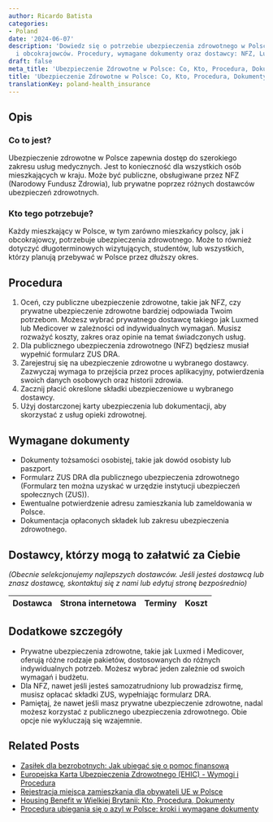 ```yaml
---
author: Ricardo Batista
categories:
- Poland
date: '2024-06-07'
description: 'Dowiedz się o potrzebie ubezpieczenia zdrowotnego w Polsce dla mieszkańców
  i obcokrajowców. Procedury, wymagane dokumenty oraz dostawcy: NFZ, Luxmed, Medicover.'
draft: false
meta_title: 'Ubezpieczenie Zdrowotne w Polsce: Co, Kto, Procedura, Dokumenty'
title: 'Ubezpieczenie Zdrowotne w Polsce: Co, Kto, Procedura, Dokumenty'
translationKey: poland-health_insurance
---
```



## Opis
### Co to jest?
Ubezpieczenie zdrowotne w Polsce zapewnia dostęp do szerokiego zakresu usług medycznych. Jest to konieczność dla wszystkich osób mieszkających w kraju. Może być publiczne, obsługiwane przez NFZ (Narodowy Fundusz Zdrowia), lub prywatne poprzez różnych dostawców ubezpieczeń zdrowotnych.

### Kto tego potrzebuje?
Każdy mieszkający w Polsce, w tym zarówno mieszkańcy polscy, jak i obcokrajowcy, potrzebuje ubezpieczenia zdrowotnego. Może to również dotyczyć długoterminowych wizytujących, studentów, lub wszystkich, którzy planują przebywać w Polsce przez dłuższy okres.

## Procedura
1. Oceń, czy publiczne ubezpieczenie zdrowotne, takie jak NFZ, czy prywatne ubezpieczenie zdrowotne bardziej odpowiada Twoim potrzebom. Możesz wybrać prywatnego dostawcę takiego jak Luxmed lub Medicover w zależności od indywidualnych wymagań. Musisz rozważyć koszty, zakres oraz opinie na temat świadczonych usług.
2. Dla publicznego ubezpieczenia zdrowotnego (NFZ) będziesz musiał wypełnić formularz ZUS DRA.
3. Zarejestruj się na ubezpieczenie zdrowotne u wybranego dostawcy. Zazwyczaj wymaga to przejścia przez proces aplikacyjny, potwierdzenia swoich danych osobowych oraz historii zdrowia.
4. Zacznij płacić określone składki ubezpieczeniowe u wybranego dostawcy.
5. Użyj dostarczonej karty ubezpieczenia lub dokumentacji, aby skorzystać z usług opieki zdrowotnej.

## Wymagane dokumenty
- Dokumenty tożsamości osobistej, takie jak dowód osobisty lub paszport.
- Formularz ZUS DRA dla publicznego ubezpieczenia zdrowotnego (Formularz ten można uzyskać w urzędzie instytucji ubezpieczeń społecznych (ZUS)).
- Ewentualne potwierdzenie adresu zamieszkania lub zameldowania w Polsce.
- Dokumentacja opłaconych składek lub zakresu ubezpieczenia zdrowotnego.

## Dostawcy, którzy mogą to załatwić za Ciebie

_(Obecnie selekcjonujemy najlepszych dostawców. Jeśli jesteś dostawcą lub znasz dostawcę, skontaktuj się z nami lub edytuj stronę bezpośrednio)_

| Dostawca        |     Strona internetowa  |     Terminy     |       Koszt      |
| :-------------: | :-------------: |  :-------------: | :-------------: |

## Dodatkowe szczegóły
- Prywatne ubezpieczenia zdrowotne, takie jak Luxmed i Medicover, oferują różne rodzaje pakietów, dostosowanych do różnych indywidualnych potrzeb. Możesz wybrać jeden zależnie od swoich wymagań i budżetu.
- Dla NFZ, nawet jeśli jesteś samozatrudniony lub prowadzisz firmę, musisz opłacać składki ZUS, wypełniając formularz DRA.
- Pamiętaj, że nawet jeśli masz prywatne ubezpieczenie zdrowotne, nadal możesz korzystać z publicznego ubezpieczenia zdrowotnego. Obie opcje nie wykluczają się wzajemnie.
## Related Posts

- [Zasiłek dla bezrobotnych: Jak ubiegać się o pomoc finansową](https://tramitit.com/pl/guides/poland/zasilek_dla_bezrobotnych/)
- [Europejska Karta Ubezpieczenia Zdrowotnego (EHIC) - Wymogi i Procedura](https://tramitit.com/pl/guides/poland/wniosek_o_wydanie_europejskiej_karty_ubezpieczenia_zdrowotnego_(ekuz)/)
- [Rejestracja miejsca zamieszkania dla obywateli UE w Polsce](https://tramitit.com/pl/guides/poland/rejestracja_pobytu_obywatela_ue/)
- [Housing Benefit w Wielkiej Brytanii: Kto, Procedura, Dokumenty](https://tramitit.com/pl/guides/poland/wniosek_o_dodatek_mieszkaniowy/)
- [Procedura ubiegania się o azyl w Polsce: kroki i wymagane dokumenty](https://tramitit.com/pl/guides/poland/wniosek_o_azyl/)